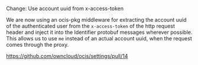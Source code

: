 Change: Use account uuid from x-access-token

We are now using an ocis-pkg middleware for extracting the account uuid of the
authenticated user from the `x-access-token` of the http request header and inject
it into the Identifier protobuf messages wherever possible. This allows us to use
`me` instead of an actual account uuid, when the request comes through the proxy.

https://github.com/owncloud/ocis/settings/pull/14
